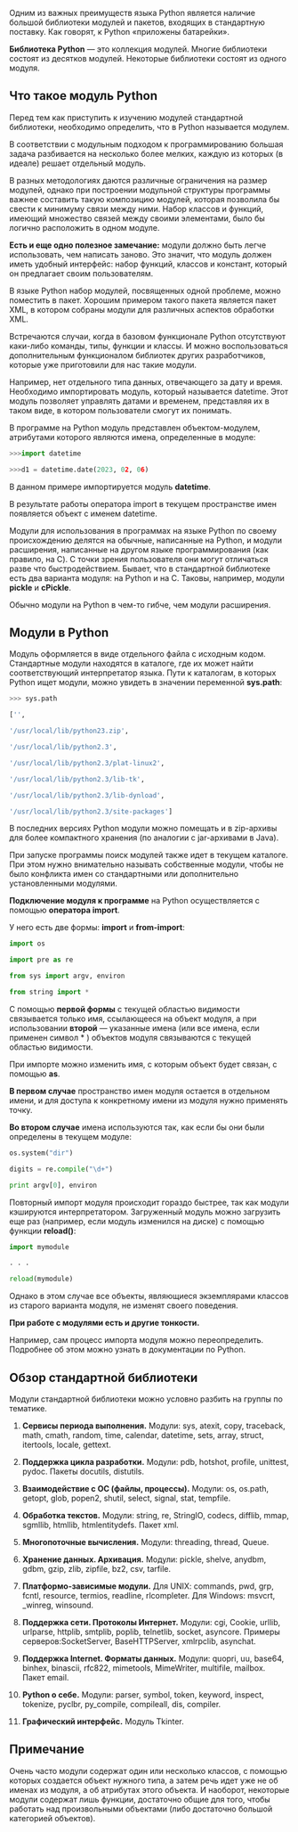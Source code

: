 Одним из важных преимуществ языка Python является наличие большой библиотеки модулей и пакетов, входящих в стандартную поставку. Как говорят, к Python «приложены батарейки».

**Библиотека Python** — это коллекция модулей. Многие библиотеки состоят из десятков модулей. Некоторые библиотеки состоят из одного модуля. 

## Что такое модуль Python

Перед тем как приступить к изучению модулей стандартной библиотеки, необходимо определить, что в Python называется модулем.

В соответствии с модульным подходом к программированию большая задача разбивается на несколько более мелких, каждую из которых (в идеале) решает отдельный модуль.

В разных методологиях даются различные ограничения на размер модулей, однако при построении модульной структуры программы важнее составить такую композицию модулей, которая позволила бы свести к минимуму связи между ними. Набор классов и функций, имеющий множество связей между своими элементами, было бы логично расположить в одном модуле.

**Есть и еще одно полезное замечание:** модули должно быть легче использовать, чем написать заново. Это значит, что модуль должен иметь удобный интерфейс: набор функций, классов и констант, который он предлагает своим пользователям.

В языке Python набор модулей, посвященных одной проблеме, можно поместить в пакет. Хорошим примером такого пакета является пакет XML, в котором собраны модули для различных аспектов обработки XML.

Встречаются случаи, когда в базовом функционале Python отсутствуют каки-либо команды, типы, функции и классы. И можно воспользоваться дополнительным функционалом библиотек других разработчиков, которые уже приготовили для нас такие модули.

Например, нет отдельного типа данных, отвечающего за дату и время. Необходимо импортировать модуль, который называется datetime. Этот модуль позволяет управлять датами и временем, представляя их в таком виде, в котором пользователи смогут их понимать.

В программе на Python модуль представлен объектом-модулем, атрибутами которого являются имена, определенные в модуле:
```python
>>>import datetime

>>>d1 = datetime.date(2023, 02, 06)
```

В данном примере импортируется модуль **datetime**.

В результате работы оператора import в текущем пространстве имен появляется объект с именем datetime.

Модули для использования в программах на языке Python по своему происхождению делятся на обычные, написанные на Python, и модули расширения, написанные на другом языке программирования (как правило, на C). С точки зрения пользователя они могут отличаться разве что быстродействием. Бывает, что в стандартной библиотеке есть два варианта модуля: на Python и на C. Таковы, например, модули **pickle** и **cPickle**.

Обычно модули на Python в чем-то гибче, чем модули расширения. 

## Модули в Python

Модуль оформляется в виде отдельного файла с исходным кодом. Стандартные модули находятся в каталоге, где их может найти соответствующий интерпретатор языка. Пути к каталогам, в которых Python ищет модули, можно увидеть в значении переменной **sys.path**:
```python
>>> sys.path

['',

'/usr/local/lib/python23.zip',

'/usr/local/lib/python2.3',

'/usr/local/lib/python2.3/plat-linux2',

'/usr/local/lib/python2.3/lib-tk',

'/usr/local/lib/python2.3/lib-dynload',

'/usr/local/lib/python2.3/site-packages']
```

В последних версиях Python модули можно помещать и в zip-архивы для более компактного хранения (по аналогии с jar-архивами в Java).

При запуске программы поиск модулей также идет в текущем каталоге. При этом нужно внимательно называть собственные модули, чтобы не было конфликта имен со стандартными или дополнительно установленными модулями.

**Подключение модуля к программе** на Python осуществляется с помощью **оператора import**.

У него есть две формы: **import** и **from-import**:
```python
import os

import pre as re

from sys import argv, environ

from string import *
```

С помощью **первой формы** с текущей областью видимости связывается только имя, ссылающееся на объект модуля, а при использовании **второй** — указанные имена (или все имена, если применен символ * ) объектов модуля связываются с текущей областью видимости.

При импорте можно изменить имя, с которым объект будет связан, с помощью **as**.

**В первом случае** пространство имен модуля остается в отдельном имени, и для доступа к конкретному имени из модуля нужно применять точку.

**Во втором случае** имена используются так, как если бы они были определены в текущем модуле:
```python
os.system("dir")

digits = re.compile("\d+")

print argv[0], environ
```

Повторный импорт модуля происходит гораздо быстрее, так как модули кэшируются интерпретатором. Загруженный модуль можно загрузить еще раз (например, если модуль изменился на диске) с помощью функции **reload()**:
```python
import mymodule

. . .

reload(mymodule)
```

Однако в этом случае все объекты, являющиеся экземплярами классов из старого варианта модуля, не изменят своего поведения.

**При работе с модулями есть и другие тонкости.**

Например, сам процесс импорта модуля можно переопределить. Подробнее об этом можно узнать в документации по Python.

## Обзор стандартной библиотеки

Модули стандартной библиотеки можно условно разбить на группы по тематике.

1. **Сервисы периода выполнения.** Модули: sys, atexit, copy, traceback, math, cmath, random, time, calendar, datetime, sets, array, struct, itertools, locale, gettext.
    
2. **Поддержка цикла разработки.** Модули: pdb, hotshot, profile, unittest, pydoc. Пакеты docutils, distutils.
    
3. **Взаимодействие с ОС (файлы, процессы).** Модули: os, os.path, getopt, glob, popen2, shutil, select, signal, stat, tempfile.
    
4. **Обработка текстов.** Модули: string, re, StringIO, codecs, difflib, mmap, sgmllib, htmllib, htmlentitydefs. Пакет xml.
    
5. **Многопоточные вычисления.** Модули: threading, thread, Queue.
    
6. **Хранение данных. Архивация.** Модули: pickle, shelve, anydbm, gdbm, gzip, zlib, zipfile, bz2, csv, tarfile.
    
7. **Платформо-зависимые модули.** Для UNIX: commands, pwd, grp, fcntl, resource, termios, readline, rlcompleter. Для Windows: msvcrt, _winreg, winsound.
    
8. **Поддержка сети. Протоколы Интернет.** Модули: cgi, Cookie, urllib, urlparse, httplib, smtplib, poplib, telnetlib, socket, asyncore. Примеры серверов:SocketServer, BaseHTTPServer, xmlrpclib, asynchat.
    
9. **Поддержка Internet. Форматы данных.** Модули: quopri, uu, base64, binhex, binascii, rfc822, mimetools, MimeWriter, multifile, mailbox. Пакет email.
    
10. **Python о себе.** Модули: parser, symbol, token, keyword, inspect, tokenize, pyclbr, py_compile, compileall, dis, compiler.
    
11. **Графический интерфейс.** Модуль Tkinter.

## Примечание

Очень часто модули содержат один или несколько классов, с помощью которых создается объект нужного типа, а затем речь идет уже не об именах из модуля, а об атрибутах этого объекта. И наоборот, некоторые модули содержат лишь функции, достаточно общие для того, чтобы работать над произвольными объектами (либо достаточно большой категорией объектов).
